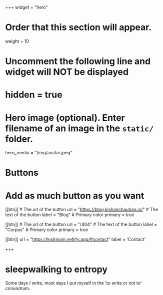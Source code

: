 +++
widget = "hero"
# Order that this section will appear.
weight = 10

# Uncomment the following line and widget will NOT be displayed
# hidden = true

# Hero image (optional). Enter filename of an image in the `static/` folder.
hero_media = "/img/avatar.jpeg"

# Buttons
# Add as much button as you want
[[btn]]
	# The url of the button
  url = "https://blog.kishanchauhan.in/"
	# The text of the button
  label = "Blog"
	# Primary color
	primary = true

[[btn]]
	# The url of the button
  url = "/404"
	# The text of the button
  label = "Corpus"
	# Primary color
	primary = true

[[btn]]
  url = "https://kishmain.netlify.app/#contact"
  label = 'Contact'

+++

# sleepwalking to **entropy**

Some days I write, most days I put myself in the 'to write or not to' conundrum.

